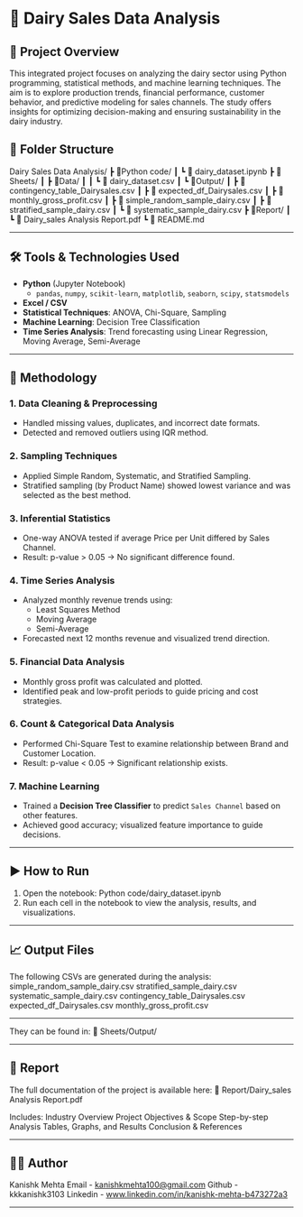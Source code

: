 # 🐄 Dairy Sales Data Analysis


## 📌 Project Overview

This integrated project focuses on analyzing the dairy sector using Python programming, statistical methods, and machine learning techniques. The aim is to explore production trends, financial performance, customer behavior, and predictive modeling for sales channels. The study offers insights for optimizing decision-making and ensuring sustainability in the dairy industry.

## 📁 Folder Structure

Dairy Sales Data Analysis/
┣ 📂Python code/
┃ ┗ 📄 dairy_dataset.ipynb
┣ 📂Sheets/
┃ ┣ 📂Data/
┃ ┃ ┗ 📄 dairy_dataset.csv
┃ ┗ 📂Output/
┃ ┣ 📄 contingency_table_Dairysales.csv
┃ ┣ 📄 expected_df_Dairysales.csv
┃ ┣ 📄 monthly_gross_profit.csv
┃ ┣ 📄 simple_random_sample_dairy.csv
┃ ┣ 📄 stratified_sample_dairy.csv
┃ ┗ 📄 systematic_sample_dairy.csv
┣ 📂Report/
┃ ┗ 📄 Dairy_sales Analysis Report.pdf
┗ 📄 README.md

---

## 🛠️ Tools & Technologies Used

- **Python** (Jupyter Notebook)
  - `pandas`, `numpy`, `scikit-learn`, `matplotlib`, `seaborn`, `scipy`, `statsmodels`
- **Excel / CSV**
- **Statistical Techniques**: ANOVA, Chi-Square, Sampling
- **Machine Learning**: Decision Tree Classification
- **Time Series Analysis**: Trend forecasting using Linear Regression, Moving Average, Semi-Average

---

## 🧪 Methodology

### 1. **Data Cleaning & Preprocessing**
- Handled missing values, duplicates, and incorrect date formats.
- Detected and removed outliers using IQR method.

### 2. **Sampling Techniques**
- Applied Simple Random, Systematic, and Stratified Sampling.
- Stratified sampling (by Product Name) showed lowest variance and was selected as the best method.

### 3. **Inferential Statistics**
- One-way ANOVA tested if average Price per Unit differed by Sales Channel.
- Result: p-value > 0.05 → No significant difference found.

### 4. **Time Series Analysis**
- Analyzed monthly revenue trends using:
  - Least Squares Method
  - Moving Average
  - Semi-Average
- Forecasted next 12 months revenue and visualized trend direction.

### 5. **Financial Data Analysis**
- Monthly gross profit was calculated and plotted.
- Identified peak and low-profit periods to guide pricing and cost strategies.

### 6. **Count & Categorical Data Analysis**
- Performed Chi-Square Test to examine relationship between Brand and Customer Location.
- Result: p-value < 0.05 → Significant relationship exists.

### 7. **Machine Learning**
- Trained a **Decision Tree Classifier** to predict `Sales Channel` based on other features.
- Achieved good accuracy; visualized feature importance to guide decisions.

---

## ▶️ How to Run

1. Open the notebook:
Python code/dairy_dataset.ipynb
2. Run each cell in the notebook to view the analysis, results, and visualizations.

---

## 📈 Output Files

The following CSVs are generated during the analysis:
simple_random_sample_dairy.csv
stratified_sample_dairy.csv
systematic_sample_dairy.csv
contingency_table_Dairysales.csv
expected_df_Dairysales.csv
monthly_gross_profit.csv

---

They can be found in:
📂 Sheets/Output/

---

## 📄 Report

The full documentation of the project is available here:
📄 Report/Dairy_sales Analysis Report.pdf

Includes:
Industry Overview
Project Objectives & Scope
Step-by-step Analysis
Tables, Graphs, and Results
Conclusion & References

---

## 🙋‍♂️ Author

Kanishk Mehta
Email - kanishkmehta100@gmail.com
Github - kkkanishk3103
Linkedin - www.linkedin.com/in/kanishk-mehta-b473272a3

---
